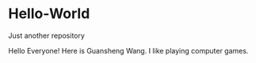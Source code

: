 # Hello-World
Just another repository

Hello Everyone!
Here is Guansheng Wang. I like playing computer games.
